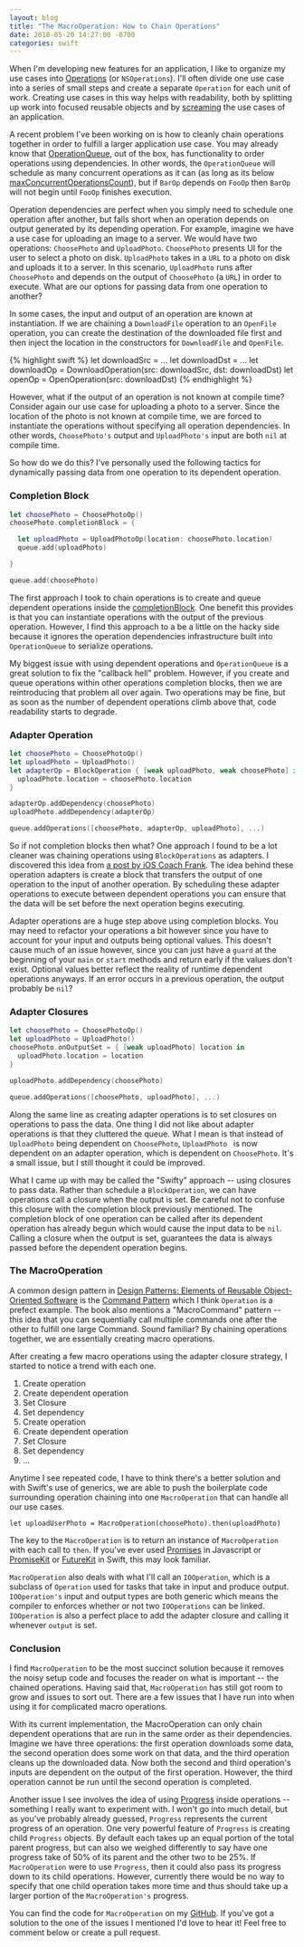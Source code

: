 ```yaml
---
layout: blog
title: "The MacroOperation: How to Chain Operations"
date: 2018-05-20 14:27:00 -0700
categories: swift
---
```


When I'm developing new features for an application, I like to organize my use cases into [Operations](https://developer.apple.com/documentation/foundation/operation) (or `NSOperations`). I'll often divide one use case into a series of small steps and create a separate `Operation` for each unit of work. Creating use cases in this way helps with readability, both by splitting up work into focused reusable objects and by [screaming](https://8thlight.com/blog/uncle-bob/2011/09/30/Screaming-Architecture.html) the use cases of an application.

A recent problem I've been working on is how to cleanly chain operations together in order to fulfill a larger application use case. You may already know that [OperationQueue](https://developer.apple.com/documentation/foundation/operationqueue), out of the box, has functionality to order operations using dependencies. In other words, the `OperationQueue` will schedule as many concurrent operations as it can (as long as its below [maxConcurrentOperationsCount](https://developer.apple.com/documentation/foundation/operationqueue/1414982-maxconcurrentoperationcount)), but if `BarOp` depends on `FooOp` then `BarOp` will not begin until `FooOp` finishes execution.



Operation dependencies are perfect when you simply need to schedule one operation after another, but falls short when an operation depends on output generated by its depending operation. For example, imagine we have a use case for uploading an image to a server. We would have two operations: `ChoosePhoto` and `UploadPhoto`. `ChoosePhoto` presents UI for the user to select a photo on disk. `UploadPhoto` takes in a `URL` to a photo on disk and uploads it to a server. In this scenario, `UploadPhoto` runs after `ChoosePhoto` and depends on the output of `ChoosePhoto` (a `URL`) in order to execute. What are our options for passing data from one operation to another?

In some cases, the input and output of an operation are known at instantiation. If we are chaining a `DownloadFile` operation to an `OpenFile` operation, you can create the destination of the downloaded file first and then inject the location in the constructors for `DownloadFile` and `OpenFile`.

{% highlight swift %}
let downloadSrc = ...
let downloadDst = ...
let downloadOp = DownloadOperation(src: downloadSrc, dst: downloadDst)
let openOp = OpenOperation(src: downloadDst)
{% endhighlight %}

However, what if the output of an operation is not known at compile time? Consider again our use case for uploading a photo to a server. Since the location of the photo is not known at compile time, we are forced to instantiate the operations without specifying all operation dependencies. In other words, `ChoosePhoto's` output and `UploadPhoto's` input are both `nil` at compile time.

So how do we do this? I've personally used the following tactics for dynamically passing data from one operation to its dependent operation.

### Completion Block

```swift
let choosePhoto = ChoosePhotoOp()
choosePhoto.completionBlock = {

  let uploadPhoto = UploadPhotoOp(location: choosePhoto.location)
  queue.add(uploadPhoto)

}

queue.add(choosePhoto)
```

The first approach I took to chain operations is to create and queue dependent operations inside the [completionBlock](https://developer.apple.com/documentation/foundation/operation/1408085-completionblock). One benefit this provides is that you can instantiate operations with the output of the previous operation. However, I find this approach to a be a little on the hacky side because it ignores the operation dependencies infrastructure built into `OperationQueue` to serialize operations.

My biggest issue with using dependent operations and `OperationQueue` is a great solution to fix the "callback hell" problem. However, if you create and queue operations within other operations completion blocks, then we are reintroducing that problem all over again. Two operations may be fine, but as soon as the number of dependent operations climb above that, code readability starts to degrade.

### Adapter Operation

```swift
let choosePhoto = ChoosePhotoOp()
let uploadPhoto = UploadPhoto()
let adapterOp = BlockOperation { [weak uploadPhoto, weak choosePhoto] in
  uploadPhoto.location = choosePhoto.location
}

adapterOp.addDependency(choosePhoto)
uploadPhoto.addDependency(adapterOp)

queue.addOperations([choosePhoto, adapterOp, uploadPhoto], ...)
```

So if not completion blocks then what? One approach I found to be a lot cleaner was chaining operations using `BlockOperations` as adapters. I discovered this idea from [a post by iOS Coach Frank](http://ioscoachfrank.com/2017/03/18/chaining-nsoperations.html). The idea behind these operation adapters is create a block that transfers the output of one operation to the input of another operation. By scheduling these adapter operations to execute between dependent operations you can ensure that the data will be set before the next operation begins executing.

Adapter operations are a huge step above using completion blocks. You may need to refactor your operations a bit however since you have to account for your input and outputs being optional values. This doesn't cause much of an issue however, since you can just have a `guard` at the beginning of your `main` or `start` methods and return early if the values don't exist. Optional values better reflect the reality of runtime dependent operations anyways. If an error occurs in a previous operation, the output probably be `nil`?

### Adapter Closures

```swift
let choosePhoto = ChoosePhotoOp()
let uploadPhoto = UploadPhoto()
choosePhoto.onOutputSet = { [weak uploadPhoto] location in
  uploadPhoto.location = location
}

uploadPhoto.addDependency(choosePhoto)

queue.addOperations([choosePhoto, uploadPhoto], ...)
```

Along the same line as creating adapter operations is to set closures on operations to pass the data. One thing I did not like about adapter operations is that they cluttered the queue. What I mean is that instead of `UploadPhoto` being dependent on `ChoosePhoto`, `UploadPhoto ` is now dependent on an adapter operation, which is dependent on `ChoosePhoto`. It's a small issue, but I still thought it could be improved.

What I came up with may be called the "Swifty" approach -- using closures to pass data. Rather than schedule a `BlockOperation`, we can have operations call a closure when the output is set. Be careful not to confuse this closure with the completion block previously mentioned. The completion block of one operation can be called after its dependent operation has already begun which would cause the input data to be `nil`. Calling a closure when the output is set, guarantees the data is always passed before the dependent operation begins.

### The MacroOperation
A common design pattern in [Design Patterns: Elements of Reusable Object-Oriented Software](https://www.amazon.com/Design-Patterns-Elements-Reusable-Object-Oriented/dp/0201633612) is the [Command Pattern](https://en.wikipedia.org/wiki/Command_pattern) which I think `Operation` is a prefect example. The book also mentions a "MacroCommand" pattern -- this idea that you can sequentially call multiple commands one after the other to fulfill one large Command. Sound familiar? By chaining operations together, we are essentially creating macro operations.

After creating a few macro operations using the adapter closure strategy, I started to notice a trend with each one.

1. Create operation
2. Create dependent operation
2. Set Closure
3. Set dependency
4. Create operation
5. Create dependent operation
6. Set Closure
7. Set dependency
8. ...

Anytime I see repeated code, I have to think there's a better solution and with Swift's use of generics, we are able to push the boilerplate code surrounding operation chaining into one `MacroOperation` that can handle all our use cases.

```
let uploadUserPhoto = MacroOperation(choosePhoto).then(uploadPhoto)
```

The key to the `MacroOperation` is to return an instance of `MacroOperation` with each call to `then`. If you've ever used [Promises](https://javascript.info/promise-chaining) in Javascript or [PromiseKit](https://github.com/mxcl/PromiseKit) or [FutureKit](https://github.com/FutureKit/FutureKit) in Swift, this may look familiar.

`MacroOperation` also deals with what I'll call an `IOOperation`, which is a subclass of `Operation` used for tasks that take in input and produce output. `IOOperation's` input and output types are both generic which means the compiler to enforces whether or not two `IOOperations` can be linked. `IOOperation` is also a perfect place to add the adapter closure and calling it whenever `output` is set.

### Conclusion
I find `MacroOperation` to be the most succinct solution because it removes the noisy setup code and focuses the reader on what is important -- the chained operations. Having said that, `MacroOperation` has still got room to grow and issues to sort out. There are a few issues that I have run into when using it for complicated macro operations.

With its current implementation, the MacroOperation can only chain dependent operations that are run in the same order as their dependencies. Imagine we have three operations: the first operation downloads some data, the second operation does some work on that data, and the third operation cleans up the downloaded data. Now both the second and third operation's inputs are dependent on the output of the first operation. However, the third operation cannot be run until the second operation is completed.

Another issue I see involves the idea of using [Progress](https://developer.apple.com/documentation/foundation/progress) inside operations -- something I really want to experiment with. I won't go into much detail, but as you've probably already guessed, `Progress` represents the current progress of an operation. One very powerful feature of `Progress` is creating child `Progress` objects. By default each takes up an equal portion of the total parent progress, but can also we weighed differently to say have one progress take of 50% of its parent and the other two to be 25%. If `MacroOperation` were to use `Progress`, then it could also pass its progress down to its child operations. However, currently there would be no way to specify that one child operation takes more time and thus should take up a larger portion of the `MacroOperation's` progress.

You can find the code for `MacroOperation` on my [GitHub](https://github.com/duffneubauer/MacroOperation). If you've got a solution to the one of the issues I mentioned I'd love to hear it! Feel free to comment below or create a pull request.
